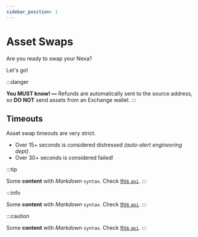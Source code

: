 ```yaml
---
sidebar_position: 1
---
```


# Asset Swaps

Are you ready to swap your Nexa?

Let's go!

:::danger

__You MUST know! —__ Refunds are automatically sent to the source address, so __DO NOT__ send assets from an Exchange wallet.
:::

## Timeouts

Asset swap timeouts are very strict.

- Over 15+ seconds is considered distressed _(auto-alert engineering dept)_.
- Over 30+ seconds is considered failed!

:::tip

Some **content** with _Markdown_ `syntax`. Check [this `api`](#).
:::

:::info

Some **content** with _Markdown_ `syntax`. Check [this `api`](#).
:::

:::caution

Some **content** with _Markdown_ `syntax`. Check [this `api`](#).
:::

